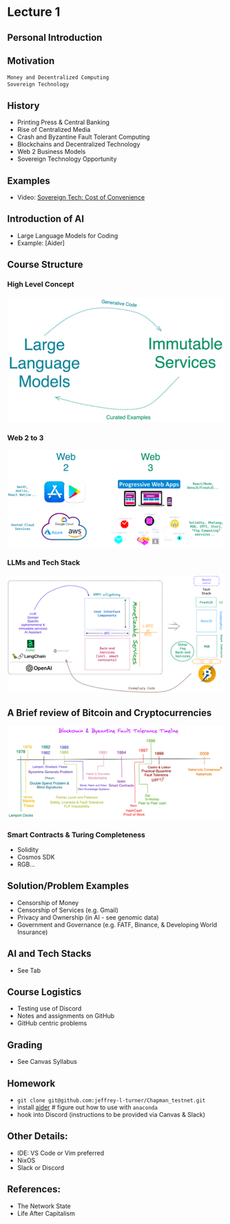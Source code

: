 # Lecture 1

## Personal Introduction

## Motivation
    Money and Decentralized Computing
    Sovereign Technology

## History
- Printing Press & Central Banking
- Rise of Centralized Media
- Crash and Byzantine Fault Tolerant Computing
- Blockchains and Decentralized Technology
- Web 2 Business Models
- Sovereign Technology Opportunity

## Examples
- Video: [Sovereign Tech: Cost of Convenience](https://costofconvenience.film/)

## Introduction of AI
- Large Language Models for Coding
- Example: [Aider]

## Course Structure

### High Level Concept
<h5 style="text:italic" align="center"><em>
<div align="center"><img src="./generative_ai_code.png"></img></div>
</em></h5> 

### Web 2 to 3

<h5 style="text:italic" align="center"><em>
<div align="center"><img src="./Web2_3.png"></img></div>
</em></h5> 

### LLMs and Tech Stack

<h5 style="text:italic" align="center"><em>
<div align="center"><img src="./Generative_Dapp_stack.png"></img></div>
</em></h5> 

## A Brief review of Bitcoin and Cryptocurrencies

<h5 style="text:italic" align="center"><em>
<div align="center"><img src="./bft_timeline.png"></img></div>
</em></h5> 

### Smart Contracts & Turing Completeness
- Solidity
- Cosmos SDK
- RGB...

## Solution/Problem Examples
- Censorship of Money
- Censorship of Services (e.g. Gmail)
- Privacy and Ownership (in AI - see genomic data)
- Government and Governance (e.g. FATF, Binance, & Developing World Insurance)

## AI and Tech Stacks
- See Tab

## Course Logistics
- Testing use of Discord
- Notes and assignments on GitHub
- GitHub centric problems

## Grading
- See Canvas Syllabus

## Homework
-  `git clone git@github.com:jeffrey-l-turner/Chapman_testnet.git`
-  install [aider](https://github.com/paul-gauthier/aider) # figure out how to use with `anaconda`
- hook into Discord (instructions to be provided via Canvas & Slack)

## Other Details:
- IDE: VS Code or Vim preferred
- NixOS
- Slack or Discord

## References:
- The Network State
- Life After Capitalism

